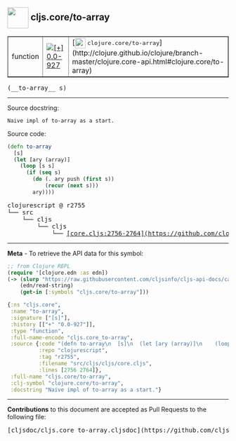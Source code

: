 ## <img width="48px" valign="middle" src="http://i.imgur.com/Hi20huC.png"> cljs.core/to-array

 <table border="1">
<tr>

<td>function</td>
<td><a href="https://github.com/cljsinfo/cljs-api-docs/tree/0.0-927"><img valign="middle" alt="[+] 0.0-927" src="https://img.shields.io/badge/+-0.0--927-lightgrey.svg"></a> </td>
<td>
[<img height="24px" valign="middle" src="http://i.imgur.com/1GjPKvB.png"> <samp>clojure.core/to-array</samp>](http://clojure.github.io/clojure/branch-master/clojure.core-api.html#clojure.core/to-array)
</td>
</tr>
</table>

 <samp>
(__to-array__ s)<br>
</samp>

---




Source docstring:

```
Naive impl of to-array as a start.
```

Source code:

```clj
(defn to-array
  [s]
  (let [ary (array)]
    (loop [s s]
      (if (seq s)
        (do (. ary push (first s))
            (recur (next s)))
        ary))))
```

 <pre>
clojurescript @ r2755
└── src
    └── cljs
        └── cljs
            └── <ins>[core.cljs:2756-2764](https://github.com/clojure/clojurescript/blob/r2755/src/cljs/cljs/core.cljs#L2756-L2764)</ins>
</pre>


---

__Meta__ - To retrieve the API data for this symbol:

```clj
;; from Clojure REPL
(require '[clojure.edn :as edn])
(-> (slurp "https://raw.githubusercontent.com/cljsinfo/cljs-api-docs/catalog/cljs-api.edn")
    (edn/read-string)
    (get-in [:symbols "cljs.core/to-array"]))
```

```clj
{:ns "cljs.core",
 :name "to-array",
 :signature ["[s]"],
 :history [["+" "0.0-927"]],
 :type "function",
 :full-name-encode "cljs.core_to-array",
 :source {:code "(defn to-array\n  [s]\n  (let [ary (array)]\n    (loop [s s]\n      (if (seq s)\n        (do (. ary push (first s))\n            (recur (next s)))\n        ary))))",
          :repo "clojurescript",
          :tag "r2755",
          :filename "src/cljs/cljs/core.cljs",
          :lines [2756 2764]},
 :full-name "cljs.core/to-array",
 :clj-symbol "clojure.core/to-array",
 :docstring "Naive impl of to-array as a start."}

```

---

__Contributions__ to this document are accepted as Pull Requests to the following file:

 <pre>
[cljsdoc/cljs.core_to-array.cljsdoc](https://github.com/cljsinfo/cljs-api-docs/blob/master/cljsdoc/cljs.core_to-array.cljsdoc)
</pre>

